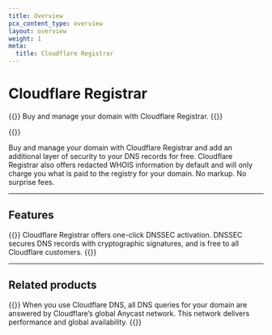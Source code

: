 ```yaml
---
title: Overview
pcx_content_type: overview
layout: overview
weight: 1
meta:
  title: Cloudflare Registrar
---
```


# Cloudflare Registrar

{{<description>}}
Buy and manage your domain with Cloudflare Registrar.
{{</description>}}

{{<plan type="all">}}

Buy and manage your domain with Cloudflare Registrar and add an additional layer of security to your DNS records for free. Cloudflare Registrar also offers redacted WHOIS information by default and will only charge you what is paid to the registry for your domain. No markup. No surprise fees.

---
 
## Features

{{<feature header="DNSSEC" href="/registrar/account-options/enable-dnssec/">}}
Cloudflare Registrar offers one-click DNSSEC activation. DNSSEC secures DNS records with cryptographic signatures, and is free to all Cloudflare customers.
{{</feature>}}

---
 
## Related products
 
{{<related header="DNS" href="/dns/" product="dns">}}
When you use Cloudflare DNS, all DNS queries for your domain are answered by Cloudflare’s global Anycast network. This network delivers performance and global availability.
{{</related>}}